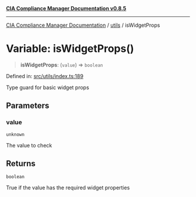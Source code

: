 [**CIA Compliance Manager Documentation v0.8.5**](../../README.md)

***

[CIA Compliance Manager Documentation](../../modules.md) / [utils](../README.md) / isWidgetProps

# Variable: isWidgetProps()

> **isWidgetProps**: (`value`) => `boolean`

Defined in: [src/utils/index.ts:189](https://github.com/Hack23/cia-compliance-manager/blob/3ae0301247f765ba03c8c0fe645db4718bb8af76/src/utils/index.ts#L189)

Type guard for basic widget props

## Parameters

### value

`unknown`

The value to check

## Returns

`boolean`

True if the value has the required widget properties

